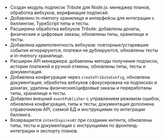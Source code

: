 - Создан модуль подписок Tribute для Node.js: менеджер планов, обработка вебхуков, верификация подписей.
- Добавлено in-memory хранилище и интерфейсы для интеграции с биллингом, TypeScript типы и тесты.
- Расширена обработка вебхуков Tribute: добавлены донаты, физические и цифровые заказы, обновлены типы, хранилище и тесты.
- Добавлена идемпотентность вебхуков: повторные/устаревшие события игнорируются, платежи не дублируются, обновлены тесты и in-memory хранилище.
- Расширен API менеджера: добавлены методы получения подписок, истории платежей и ручной отмены, обновлены типы, тесты и документация.
- Добавлена конфигурация через `createTributeConfig`, обновлена документация; обработка вебхуков сфокусирована на подписках и донатах, удалены физические/цифровые заказы и переработаны типы, хранилище и тесты.
- Добавлен внешний `eventPublisher` с управлением режимом ошибок, обновлена конфигурация, типы и тесты; документация дополнена справочником API, схемой БД и инструкциями по интеграции биллинга.
- Возвращается `intentExpiresAt` при создании интента, обновлены типы, тесты и документация с инструкциями по фронтенд-интеграции и экспорту планов.
